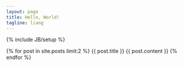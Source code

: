 ```yaml
---
layout: page
title: Hello, World!
tagline: liang
---
```

{% include JB/setup %}

{% for post in site.posts limit:2 %}
{{ post.title }}
{{ post.content }}
{% endfor %}